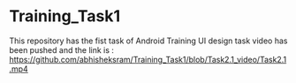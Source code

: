# Training_Task1
This repository has the fist task of Android Training 
UI design task video has been pushed and the link is : https://github.com/abhisheksram/Training_Task1/blob/Task2.1_video/Task2.1.mp4
